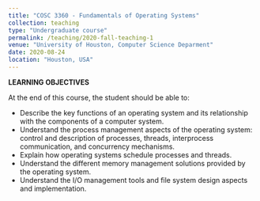 ```yaml
---
title: "COSC 3360 - Fundamentals of Operating Systems"
collection: teaching
type: "Undergraduate course"
permalink: /teaching/2020-fall-teaching-1
venue: "University of Houston, Computer Science Deparment"
date: 2020-08-24
location: "Houston, USA"
---
```



**LEARNING OBJECTIVES**

At the end of this course, the student should be able to:

- Describe the key functions of an operating system and its relationship with the components of a computer system. 
-	Understand the process management aspects of the operating system:  control and description of processes, threads, interprocess communication, and concurrency mechanisms. 
-	Explain how operating systems schedule processes and threads. 
-	Understand the different memory management solutions provided by the operating system. 
-	Understand the I/O management tools and file system design aspects and implementation.
